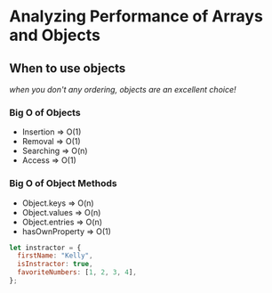 # Analyzing Performance of Arrays and Objects

## When to use objects

_when you don't any ordering, objects are an excellent choice!_

### Big O of Objects

- Insertion => O(1)
- Removal => O(1)
- Searching => O(n)
- Access => O(1)

### Big O of Object Methods

- Object.keys => O(n)
- Object.values => O(n)
- Object.entries => O(n)
- hasOwnProperty => O(1)

```js
let instractor = {
  firstName: "Kelly",
  isInstractor: true,
  favoriteNumbers: [1, 2, 3, 4],
};
```

